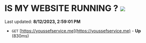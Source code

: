 # IS MY WEBSITE RUNNING ? [![](https://img.shields.io/static/v1?label=Sponsor&message=%E2%9D%A4&logo=GitHub&color=%23fe8e86)](https://github.com/sponsors/<username>)

Last updated: **8/12/2023, 2:59:01 PM**

- `GET` [https://youssefservice.me](https://youssefservice.me) - **Up** (830ms)
